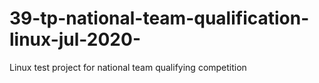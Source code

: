# 39-tp-national-team-qualification-linux-jul-2020-
Linux test project for national team qualifying competition

